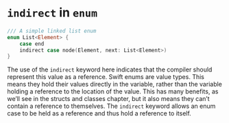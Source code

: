 # `indirect` in `enum`

```swift
/// A simple linked list enum
enum List<Element> {
	case end
	indirect case node(Element, next: List<Element>)
}
```

The use of the `indirect` keyword here indicates that the compiler should
represent this value as a reference. Swift enums are value types. This means
they hold their values directly in the variable, rather than the variable
holding a reference to the location of the value. This has many benefits, as
we’ll see in the structs and classes chapter, but it also means they can’t
contain a reference to themselves. The `indirect` keyword allows an enum case to
be held as a reference and thus hold a reference to itself.
